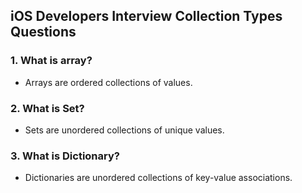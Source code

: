 ## iOS Developers Interview Collection Types Questions

### 1. What is array?
  - Arrays are ordered collections of values.
    
### 2. What is Set?
  - Sets are unordered collections of unique values.
    
### 3. What is Dictionary?
  - Dictionaries are unordered collections of key-value associations.
